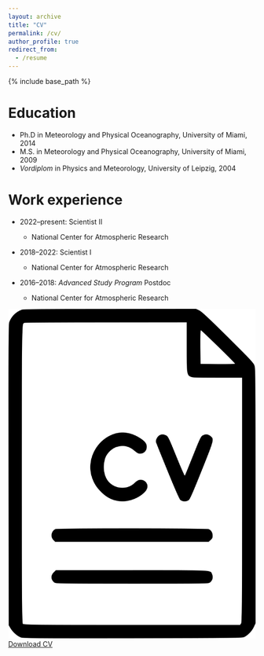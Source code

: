 ```yaml
---
layout: archive
title: "CV"
permalink: /cv/
author_profile: true
redirect_from:
  - /resume
---
```


{% include base_path %}

Education
======
* Ph.D in Meteorology and Physical Oceanography, University of Miami, 2014
* M.S. in Meteorology and Physical Oceanography, University of Miami, 2009
* *Vordiplom* in Physics and Meteorology, University of Leipzig, 2004

Work experience
======
* 2022–present: Scientist II
  * National Center for Atmospheric Research

* 2018–2022: Scientist I
  * National Center for Atmospheric Research

* 2016–2018: *Advanced Study Program* Postdoc
  * National Center for Atmospheric Research

<div class="cv-download">
  <a href="/CV.pdf" download>
    <img src="/cv-icon.png" alt="Download CV"> Download CV
  </a>
</div>

  
<!-- Skills
======
* Skill 1
* Skill 2
  * Sub-skill 2.1
  * Sub-skill 2.2
  * Sub-skill 2.3
* Skill 3

Publications
======
  <ul>{% for post in site.publications %}
    {% include archive-single-cv.html %}
  {% endfor %}</ul>
  
Talks
======
  <ul>{% for post in site.talks %}
    {% include archive-single-talk-cv.html %}
  {% endfor %}</ul>
  
Teaching
======
  <ul>{% for post in site.teaching %}
    {% include archive-single-cv.html %}
  {% endfor %}</ul>
  
Service and leadership
======
* Currently signed in to 43 different slack teams
 -->
